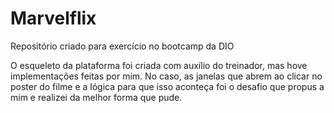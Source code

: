 # Marvelflix
Repositório criado para exercício no bootcamp da DIO

O esqueleto da plataforma foi criada com auxílio do treinador, mas hove implementações feitas por mim. No caso, as janelas que abrem ao clicar no poster do filme e a lógica para que isso aconteça foi o desafio que propus a mim e realizei da melhor forma que pude. 
